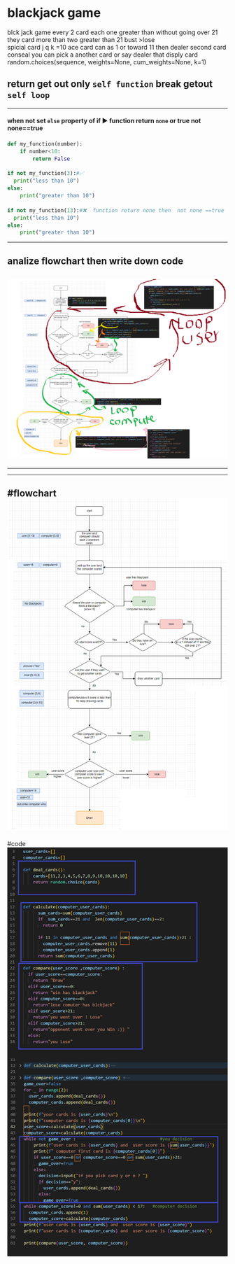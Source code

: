 # blackjack game 
blck jack game
every 2 card  each one  greater than   without going over   21
they card  more than two  greater than 21   bust >lose  
spicial card   j q k =10     ace card can  as 1 or toward  11 
then dealer second card conseal  you can pick a another card  or  say dealer that disply card
random.choices(sequence, weights=None, cum_weights=None, k=1)
## return  get out only `self function`  break getout `self loop`
---
#### when not set `else` property of if  ▶ function return `none`  or true      not none==true
```python
def my_function(number):
    if number<10:
        return False

if not my_function(3):#✅
  print("less than 10")  
else:
    print("greater than 10")

if not my_function(13):#❌  function return none then  not none ==true
  print("less than 10")  
else:
    print("greater than 10")
```
---
## analize flowchart then write down code

![analize](https://raw.githubusercontent.com/wer340/python-angelayu/main/day-11/image/aanalize.png)
---
---
---

#flowchart
![flowchart](https://raw.githubusercontent.com/wer340/python-angelayu/main/day-11/image/flowchart.png)
---
#code
![code](https://raw.githubusercontent.com/wer340/python-angelayu/main/day-11/image/code.png)
